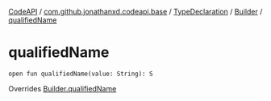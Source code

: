 [CodeAPI](../../../index.md) / [com.github.jonathanxd.codeapi.base](../../index.md) / [TypeDeclaration](../index.md) / [Builder](index.md) / [qualifiedName](.)

# qualifiedName

`open fun qualifiedName(value: String): S`

Overrides [Builder.qualifiedName](../../-qualified-named/-builder/qualified-name.md)

